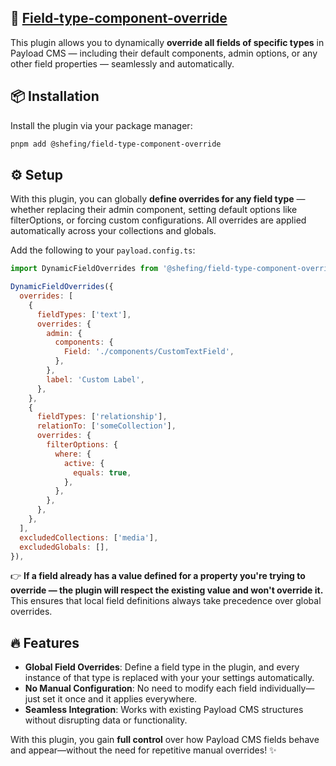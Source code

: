 ## 🔗 [Field-type-component-override](./src/index.ts)

This plugin allows you to dynamically **override all fields of specific types** in Payload CMS — including their default components, admin options, or any other field properties — seamlessly and automatically.



## 📦 Installation

Install the plugin via your package manager:

```bash
pnpm add @shefing/field-type-component-override
```

## ⚙️ Setup

With this plugin, you can globally **define overrides for any field type** — whether replacing their admin component, setting default options like filterOptions, or forcing custom configurations.
All overrides are applied automatically across your collections and globals.



Add the following to your `payload.config.ts`:

```javascript
import DynamicFieldOverrides from '@shefing/field-type-component-override';

DynamicFieldOverrides({
  overrides: [
    {
      fieldTypes: ['text'],
      overrides: {
        admin: {
          components: {
            Field: './components/CustomTextField',
          },
        },
        label: 'Custom Label',
      },
    },
    {
      fieldTypes: ['relationship'],
      relationTo: ['someCollection'],
      overrides: {
        filterOptions: {
          where: {
            active: {
              equals: true,
            },
          },
        },
      },
    },
  ],
  excludedCollections: ['media'],
  excludedGlobals: [],
}),
```
👉 **If a field already has a value defined for a property you're trying to override — the plugin will respect the existing value and won't override it.**
This ensures that local field definitions always take precedence over global overrides.


## 🔥 Features

- **Global Field Overrides**: Define a field type in the plugin, and every instance of that type is replaced with your your settings automatically.
- **No Manual Configuration**: No need to modify each field individually—just set it once and it applies everywhere.
- **Seamless Integration**: Works with existing Payload CMS structures without disrupting data or functionality.

With this plugin, you gain **full control** over how Payload CMS fields behave and appear—without the need for repetitive manual overrides! ✨

